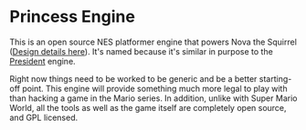 Princess Engine
============

This is an open source NES platformer engine that powers Nova the Squirrel ([Design details here](http://wiki.novasquirrel.com/Princess%20Engine)). It's named because it's similar in purpose to the [President](http://pineight.com/mw/index.php?title=President) engine.

Right now things need to be worked to be generic and be a better starting-off point. This engine will provide something much more legal to play with than hacking a game in the Mario series. In addition, unlike with Super Mario World, all the tools as well as the game itself are completely open source, and GPL licensed.
